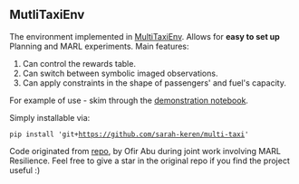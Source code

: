 ## MutliTaxiEnv

The environment implemented in [MultiTaxiEnv](https://github.com/sarah-keren/multi-taxi/blob/main/MultiTaxiLabProject.pdf).
Allows for __easy to set up__ Planning and MARL experiments.
Main features:
1. Can control the rewards table.
2. Can switch between symbolic imaged observations.
3. Can apply constraints in the shape of passengers' and fuel's capacity.

For example of use - skim through the [demonstration notebook](https://github.com/ofirAbu/MultiTaxiLib/blob/master/MultiTaxiEnvDoc.ipynb).

Simply installable via:

<code>pip install 'git+https://github.com/sarah-keren/multi-taxi' </code>

Code originated from [repo](https://github.com/ofirAbu/MultiTaxiLib), by Ofir Abu during joint work involving MARL Resilience. Feel free to give a star in the original repo if you find the project useful :)
